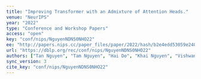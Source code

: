 ```yaml
---
title: "Improving Transformer with an Admixture of Attention Heads."
venue: "NeurIPS"
year: "2022"
type: "Conference and Workshop Papers"
access: "open"
key: "conf/nips/NguyenNDNS0NHO22"
ee: "http://papers.nips.cc/paper_files/paper/2022/hash/b2e4edd53059e24002a0c916d75cc9a3-Abstract-Conference.html"
url: "https://dblp.org/rec/conf/nips/NguyenNDNS0NHO22"
authors: ["Tan Nguyen", "Tam Nguyen", "Hai Do", "Khai Nguyen", "Vishwanath Saragadam", "Minh Pham", "Duy Khuong Nguyen", "Nhat Ho", "Stanley J. Osher"]
sync_version: 3
cite_key: "conf/nips/NguyenNDNS0NHO22"
---
```

